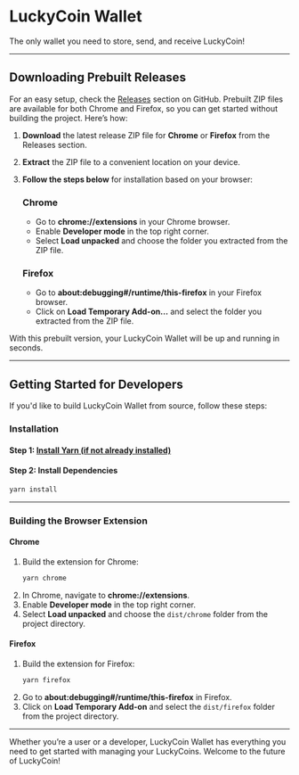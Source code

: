 # LuckyCoin Wallet

The only wallet you need to store, send, and receive LuckyCoin!

---

## Downloading Prebuilt Releases

For an easy setup, check the [Releases](https://github.com/impredmet/luckycoinwallet/releases) section on GitHub. Prebuilt ZIP files are available for both Chrome and Firefox, so you can get started without building the project. Here’s how:

1. **Download** the latest release ZIP file for **Chrome** or **Firefox** from the Releases section.
2. **Extract** the ZIP file to a convenient location on your device.
3. **Follow the steps below** for installation based on your browser:

   ### Chrome
   - Go to **chrome://extensions** in your Chrome browser.
   - Enable **Developer mode** in the top right corner.
   - Select **Load unpacked** and choose the folder you extracted from the ZIP file.

   ### Firefox
   - Go to **about:debugging#/runtime/this-firefox** in your Firefox browser.
   - Click on **Load Temporary Add-on…** and select the folder you extracted from the ZIP file.

With this prebuilt version, your LuckyCoin Wallet will be up and running in seconds.

---

## Getting Started for Developers

If you'd like to build LuckyCoin Wallet from source, follow these steps:

### Installation

#### Step 1: [Install Yarn (if not already installed)](https://yarnpkg.com/getting-started/install)

#### Step 2: Install Dependencies

```bash
yarn install
```

---

### Building the Browser Extension

#### Chrome

1. Build the extension for Chrome:
   ```bash
   yarn chrome
   ```
2. In Chrome, navigate to **chrome://extensions**.
3. Enable **Developer mode** in the top right corner.
4. Select **Load unpacked** and choose the `dist/chrome` folder from the project directory.

#### Firefox

1. Build the extension for Firefox:
   ```bash
   yarn firefox
   ```
2. Go to **about:debugging#/runtime/this-firefox** in Firefox.
3. Click on **Load Temporary Add-on** and select the `dist/firefox` folder from the project directory.

---

Whether you’re a user or a developer, LuckyCoin Wallet has everything you need to get started with managing your LuckyCoins. Welcome to the future of LuckyCoin!
